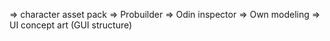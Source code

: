 
=> character asset pack
=> Probuilder
=> Odin inspector
=> Own modeling
=> UI concept art (GUI structure)
